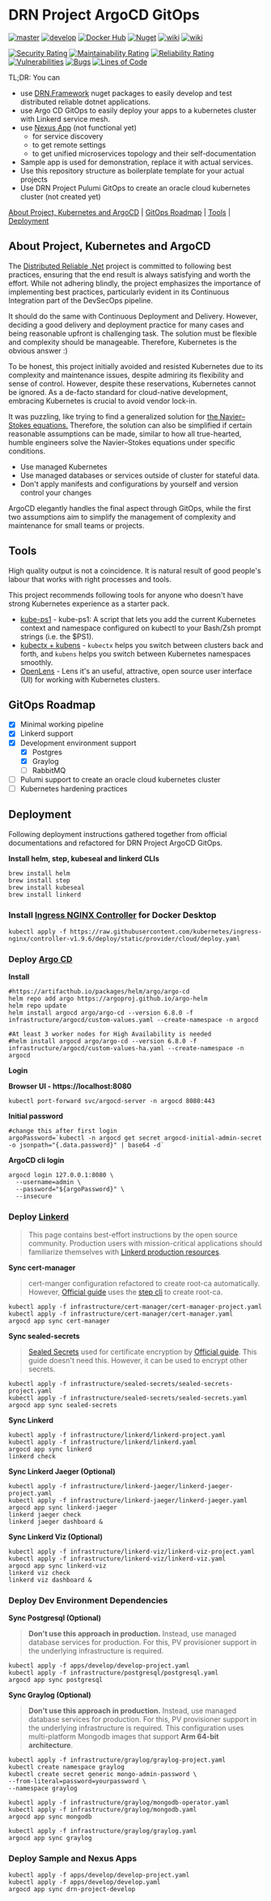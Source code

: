 # DRN Project ArgoCD GitOps



[![master](https://github.com/duranserkan/DRN-Project-Argo-CD-Gitops/actions/workflows/master.yml/badge.svg?branch=master)](https://github.com/duranserkan/DRN-Project-Argo-CD-Gitops/actions/workflows/master.yml)
[![develop](https://github.com/duranserkan/DRN-Project-Argo-CD-Gitops/actions/workflows/develop.yml/badge.svg?branch=develop)](https://github.com/duranserkan/DRN-Project-Argo-CD-Gitops/actions/workflows/develop.yml)
[![Docker Hub](https://img.shields.io/badge/images-2496ED?logo=docker&label=dockerhub
)](https://hub.docker.com/u/duranserkan)
[![Nuget](https://img.shields.io/badge/packages-004880?logo=nuget&label=nuget
)](https://www.nuget.org/profiles/duranserkan)
[![wiki](https://img.shields.io/badge/Doc-Awesome_Kubernetes-326CE5)](https://github.com/tomhuang12/awesome-k8s-resources)
[![wiki](https://img.shields.io/badge/Doc-Awesome_Argo-orange)](https://github.com/akuity/awesome-argo)


[![Security Rating](https://sonarcloud.io/api/project_badges/measure?project=duranserkan_DRN-Project-Argo-CD-Gitops&metric=security_rating)](https://sonarcloud.io/summary/new_code?id=duranserkan_DRN-Project-Argo-CD-Gitops)
[![Maintainability Rating](https://sonarcloud.io/api/project_badges/measure?project=duranserkan_DRN-Project-Argo-CD-Gitops&metric=sqale_rating)](https://sonarcloud.io/summary/new_code?id=duranserkan_DRN-Project-Argo-CD-Gitops)
[![Reliability Rating](https://sonarcloud.io/api/project_badges/measure?project=duranserkan_DRN-Project-Argo-CD-Gitops&metric=reliability_rating)](https://sonarcloud.io/summary/new_code?id=duranserkan_DRN-Project-Argo-CD-Gitops)
[![Vulnerabilities](https://sonarcloud.io/api/project_badges/measure?project=duranserkan_DRN-Project-Argo-CD-Gitops&metric=vulnerabilities)](https://sonarcloud.io/summary/new_code?id=duranserkan_DRN-Project-Argo-CD-Gitops)
[![Bugs](https://sonarcloud.io/api/project_badges/measure?project=duranserkan_DRN-Project-Argo-CD-Gitops&metric=bugs)](https://sonarcloud.io/summary/new_code?id=duranserkan_DRN-Project-Argo-CD-Gitops)
[![Lines of Code](https://sonarcloud.io/api/project_badges/measure?project=duranserkan_DRN-Project-Argo-CD-Gitops&metric=ncloc)](https://sonarcloud.io/summary/new_code?id=duranserkan_DRN-Project-Argo-CD-Gitops)

TL;DR: You can
* use [DRN.Framework](https://www.nuget.org/packages/DRN.Framework.Testing/#readme-body-tab) nuget packages to easily develop and test distributed reliable dotnet applications.
* use Argo CD GitOps to easily deploy your apps to a kubernetes cluster with Linkerd service mesh.
* use [Nexus App](https://hub.docker.com/r/duranserkan/drn-project-nexus) (not functional yet)
  * for service discovery
  * to get remote settings
  * to get unified microservices topology and their self-documentation
* Sample app is used for demonstration, replace it with actual services.
* Use this repository structure as boilerplate template for your actual projects
* Use DRN Project Pulumi GitOps to create an oracle cloud kubernetes cluster (not created yet)

[About Project, Kubernetes and ArgoCD](#about-project) | [GitOps Roadmap](#gitops-roadmap) | [Tools](#tools) | [Deployment](#deployment)

## About Project, Kubernetes and ArgoCD

The [Distributed Reliable .Net](https://github.com/duranserkan/DRN-Project?tab=readme-ov-file#drn-project) project is committed to following best practices, ensuring that the end result is always satisfying and worth the effort. While not adhering blindly, the project emphasizes the importance of implementing best practices, particularly evident in its Continuous Integration part of the DevSecOps pipeline.

It should do the same with Continuous Deployment and Delivery. However, deciding a good delivery and deployment practice for many cases and being reasonable upfront is challenging task. The solution must be flexible and complexity should be manageable. Therefore, Kubernetes is the obvious answer :)

To be honest, this project initially avoided and resisted Kubernetes due to its complexity and maintenance issues, despite admiring its flexibility and sense of control. However, despite these reservations, Kubernetes cannot be ignored. As a de-facto standard for cloud-native development, embracing Kubernetes is crucial to avoid vendor lock-in.

It was puzzling, like trying to find a generalized solution for [the Navier–Stokes equations.](https://en.wikipedia.org/wiki/Navier–Stokes_equations) Therefore, the solution can also be simplified if certain reasonable assumptions can be made, similar to how all true-hearted, humble engineers solve the Navier–Stokes equations under specific conditions.

* Use managed Kubernetes
* Use managed databases or services outside of cluster for stateful data.
* Don't apply manifests and configurations by yourself and version control your changes

ArgoCD elegantly handles the final aspect through GitOps, while the first two assumptions aim to simplify the management of complexity and maintenance for small teams or projects.

## Tools
High quality output is not a coincidence. It is natural result of good people's labour that works with right processes and tools.

This project recommends following tools for anyone who doesn't have strong Kubernetes experience as a starter pack. 

* [kube-ps1](https://github.com/jonmosco/kube-ps1)  - kube-ps1: A script that lets you add the current Kubernetes context and namespace configured on kubectl to your Bash/Zsh prompt strings (i.e. the $PS1).
* [kubectx + kubens](https://github.com/ahmetb/kubectx)  - `kubectx` helps you switch between clusters back and forth, and `kubens` helps you switch between Kubernetes namespaces smoothly.
* [OpenLens](https://github.com/MuhammedKalkan/OpenLens) - Lens it's an useful, attractive, open source user interface (UI) for working with Kubernetes clusters.

## GitOps Roadmap
- [X] Minimal working pipeline
- [X] Linkerd support
- [X] Development environment support
  - [X] Postgres
  - [X] Graylog
  - [ ] RabbitMQ
- [ ] Pulumi support to create an oracle cloud kubernetes cluster
- [ ] Kubernetes hardening practices

## Deployment
Following deployment instructions gathered together from official documentations and refactored for DRN Project ArgoCD GitOps.

**Install helm, step, kubeseal and linkerd CLIs**
```
brew install helm
brew install step
brew install kubeseal
brew install linkerd
```

### Install [Ingress NGINX Controller](https://github.com/kubernetes/ingress-nginx) for Docker Desktop
```
kubectl apply -f https://raw.githubusercontent.com/kubernetes/ingress-nginx/controller-v1.9.6/deploy/static/provider/cloud/deploy.yaml
```

### Deploy [Argo CD](https://argo-cd.readthedocs.io/en/stable/getting_started/)
**Install**
```
#https://artifacthub.io/packages/helm/argo/argo-cd
helm repo add argo https://argoproj.github.io/argo-helm
helm repo update
helm install argocd argo/argo-cd --version 6.8.0 -f infrastructure/argocd/custom-values.yaml --create-namespace -n argocd

#At least 3 worker nodes for High Availability is needed
#helm install argocd argo/argo-cd --version 6.8.0 -f infrastructure/argocd/custom-values-ha.yaml --create-namespace -n argocd
```
**Login**

**Browser UI - https://localhost:8080**
```
kubectl port-forward svc/argocd-server -n argocd 8080:443
```
**Initial password**
```
#change this after first login
argoPassword=`kubectl -n argocd get secret argocd-initial-admin-secret -o jsonpath="{.data.password}" | base64 -d`
```
**ArgoCD cli login**
```
argocd login 127.0.0.1:8080 \
  --username=admin \
  --password="${argoPassword}" \
  --insecure 
```

### Deploy [Linkerd](https://linkerd.io/2.14/tasks/gitops/)
> This page contains best-effort instructions by the open source community. Production users with mission-critical applications should familiarize themselves with [Linkerd production resources](https://docs.buoyant.io/runbook/getting-started/).

**Sync cert-manager**
> cert-manger configuration refactored to create root-ca automatically. However, [Official guide](https://linkerd.io/2.14/tasks/gitops/) uses the [step cli](https://smallstep.com/docs/step-cli/installation/) to create root-ca.
```
kubectl apply -f infrastructure/cert-manager/cert-manager-project.yaml
kubectl apply -f infrastructure/cert-manager/cert-manager.yaml
argocd app sync cert-manager
```

**Sync sealed-secrets**
> [Sealed Secrets](https://github.com/bitnami-labs/sealed-secrets) used for certificate encryption by [Official guide](https://linkerd.io/2.14/tasks/gitops/). This guide doesn't need this. However, it can be used to encrypt other secrets.
```
kubectl apply -f infrastructure/sealed-secrets/sealed-secrets-project.yaml
kubectl apply -f infrastructure/sealed-secrets/sealed-secrets.yaml
argocd app sync sealed-secrets
```

**Sync Linkerd**
```
kubectl apply -f infrastructure/linkerd/linkerd-project.yaml
kubectl apply -f infrastructure/linkerd/linkerd.yaml
argocd app sync linkerd
linkerd check
```

**Sync Linkerd Jaeger (Optional)**
```
kubectl apply -f infrastructure/linkerd-jaeger/linkerd-jaeger-project.yaml
kubectl apply -f infrastructure/linkerd-jaeger/linkerd-jaeger.yaml
argocd app sync linkerd-jaeger
linkerd jaeger check
linkerd jaeger dashboard &
```

**Sync Linkerd Viz (Optional)**
```
kubectl apply -f infrastructure/linkerd-viz/linkerd-viz-project.yaml
kubectl apply -f infrastructure/linkerd-viz/linkerd-viz.yaml
argocd app sync linkerd-viz
linkerd viz check
linkerd viz dashboard &
```
### Deploy Dev Environment Dependencies

**Sync Postgresql (Optional)**
> **Don't use this approach in production.** Instead, use managed database services for production. For this, PV provisioner support in the underlying infrastructure is required.
```
kubectl apply -f apps/develop/develop-project.yaml
kubectl apply -f infrastructure/postgresql/postgresql.yaml
argocd app sync postgresql
```

**Sync Graylog (Optional)**
> **Don't use this approach in production.** 
> Instead, use managed database services for production. 
> For this, PV provisioner support in the underlying infrastructure is required.
> This configuration uses multi-platform Mongodb images that support **Arm 64-bit architecture**.
```
kubectl apply -f infrastructure/graylog/graylog-project.yaml
kubectl create namespace graylog
kubectl create secret generic mongo-admin-password \
--from-literal=password=yourpassword \
--namespace graylog

kubectl apply -f infrastructure/graylog/mongodb-operator.yaml
kubectl apply -f infrastructure/graylog/mongodb.yaml
argocd app sync mongodb
```

```
kubectl apply -f infrastructure/graylog/graylog.yaml
argocd app sync graylog
```
### Deploy Sample and Nexus Apps

```
kubectl apply -f apps/develop/develop-project.yaml
kubectl apply -f apps/develop/develop.yaml
argocd app sync drn-project-develop
```